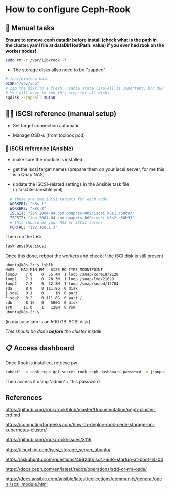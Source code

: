 # How to configure Ceph-Rook

## :bricks: Manual tasks

  **Ensure to remove ceph datadir before install (check what is the path in the cluster.yaml  file at dataDirHostPath:  value) if you ever had rook on the worker nodes!**

```sh
sudo rm -r /var/lib/rook -f
```

* The storage disks allso need to be "zapped"

```sh
#!/usr/bin/env bash
DISK="/dev/sdb"
# Zap the disk to a fresh, usable state (zap-all is important, b/c MBR has to be clean)
# You will have to run this step for all disks.
sgdisk --zap-all $DISK
```

## 🧑‍💼 iSCSI reference (manual setup)

* Set target connection automatic

* Manage OSD-s (from toolbox pod)

### 🤖 iSCSI reference (Ansible)

* make sure the module is installed
  
* get the iscsi target names (prepare them on your iscsi server, for me this is a Qnap NAS)
  
* update the iSCSI-related settings in the Ansible task file (./.taskfiles/ansible.yml)

```yaml
  # these are the iSCSI targets for each node
  WORKER1: "k8s-1"
  WORKER2: "k8s-2"
  ISCSI1: "iqn.2004-04.com.qnap:ts-809:iscsi.k8s1.c50b93"
  ISCSI2: "iqn.2004-04.com.qnap:ts-809:iscsi.k8s2.c50b93"
  # this should be your NAS or iSCSI server
  PORTAL: "192.168.1.3"
  ```

Then run the task

```sh
task ansible:iscsi
```

Once this done, reboot the workers and check if the iSCI disk is still present

```sh
ubuntu@k8s-2:~$ lsblk
NAME   MAJ:MIN RM   SIZE RO TYPE MOUNTPOINT
loop0    7:0    0  55.4M  1 loop /snap/core18/2128
loop1    7:1    0  70.3M  1 loop /snap/lxd/21029
loop2    7:2    0  32.3M  1 loop /snap/snapd/12704
sda      8:0    0 111.8G  0 disk
├─sda1   8:1    0     1M  0 part
└─sda2   8:2    0 111.8G  0 part /
sdb      8:16   0   500G  0 disk
sr0     11:0    1   128M  0 rom
ubuntu@k8s-2:~$
```

(in my case sdb is an 500 GB iSCSI disk)

*This should be done **before** the cluster install!*

## 📋 Access dashboard

Once Rook is installed, retrieve pw

```sh
kubectl -n rook-ceph get secret rook-ceph-dashboard-password -o jsonpath="{['data']['password']}" | base64 --decode && echo
```

Then access it using 'admin' + this password

## References

<https://github.com/rook/rook/blob/master/Documentation/ceph-cluster-crd.md>

<https://computingforgeeks.com/how-to-deploy-rook-ceph-storage-on-kubernetes-cluster/>

<https://github.com/rook/rook/issues/3116>

<https://linuxhint.com/iscsi_storage_server_ubuntu/>

<https://askubuntu.com/questions/499246/iscsi-auto-startup-at-boot-14-04>

<https://docs.ceph.com/en/latest/rados/operations/add-or-rm-osds/>

<https://docs.ansible.com/ansible/latest/collections/community/general/open_iscsi_module.html>